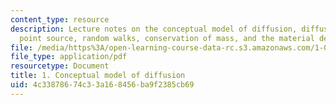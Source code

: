 ```yaml
---
content_type: resource
description: Lecture notes on the conceptual model of diffusion, diffusion from a
  point source, random walks, conservation of mass, and the material derivative.
file: /media/https%3A/open-learning-course-data-rc.s3.amazonaws.com/1-061-transport-processes-in-the-environment-fall-2008/4c33878674c33a168456ba9f2385cb69_conserve.pdf
file_type: application/pdf
resourcetype: Document
title: 1. Conceptual model of diffusion
uid: 4c338786-74c3-3a16-8456-ba9f2385cb69
---
```


